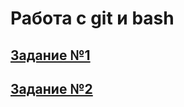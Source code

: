 # Работа с git и bash
## [Задание №1](https://github.com/PetrGladkikh/git_bash/blob/main/bash1.txt) 
## [Задание №2](https://github.com/PetrGladkikh/git_bash/blob/main/bash2.txt)
